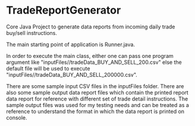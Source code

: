 # TradeReportGenerator
Core Java Project to generate data reports from incoming daily trade buy/sell instructions.

The main starting point of application is Runner.java.

In order to execute the main class, either one can pass one program argument like "inputFiles//tradeData_BUY_AND_SELL_200.csv" else the default file will be used to execute "inputFiles//tradeData_BUY_AND_SELL_200000.csv".

There are some sample input CSV files in the inputFiles folder.
There are also some sample output data report files which contain the printed report data report for reference with different set of trade detail instructions.
The sample output files was used for my testing needs and can be treated as a reference to understand the format in which the data report is printed on console.
